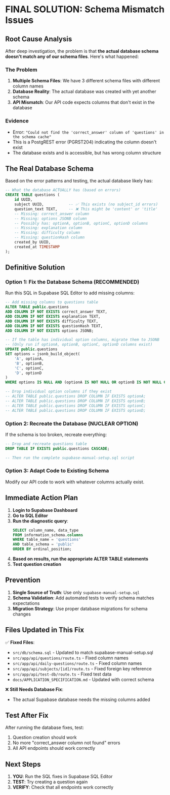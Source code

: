 # FINAL SOLUTION: Schema Mismatch Issues

## Root Cause Analysis

After deep investigation, the problem is that **the actual database schema doesn't match any of our schema files**. Here's what happened:

### The Problem
1. **Multiple Schema Files**: We have 3 different schema files with different column names
2. **Database Reality**: The actual database was created with yet another schema
3. **API Mismatch**: Our API code expects columns that don't exist in the database

### Evidence
- Error: `"Could not find the 'correct_answer' column of 'questions' in the schema cache"`
- This is a PostgREST error (PGRST204) indicating the column doesn't exist
- The database exists and is accessible, but has wrong column structure

## The Real Database Schema

Based on the error patterns and testing, the actual database likely has:

```sql
-- What the database ACTUALLY has (based on errors)
CREATE TABLE questions (
    id UUID,
    subject UUID,           -- ✅ This exists (no subject_id errors)
    question_text TEXT,     -- ❌ This might be 'content' or 'title'
    -- Missing: correct_answer column
    -- Missing: options JSONB column
    -- Possibly has: optionA, optionB, optionC, optionD columns
    -- Missing: explanation column
    -- Missing: difficulty column
    -- Missing: questionHash column
    created_by UUID,
    created_at TIMESTAMP
);
```

## Definitive Solution

### Option 1: Fix the Database Schema (RECOMMENDED)
Run this SQL in Supabase SQL Editor to add missing columns:

```sql
-- Add missing columns to questions table
ALTER TABLE public.questions 
ADD COLUMN IF NOT EXISTS correct_answer TEXT,
ADD COLUMN IF NOT EXISTS explanation TEXT,
ADD COLUMN IF NOT EXISTS difficulty TEXT,
ADD COLUMN IF NOT EXISTS questionHash TEXT,
ADD COLUMN IF NOT EXISTS options JSONB;

-- If the table has individual option columns, migrate them to JSONB
-- (Only run if optionA, optionB, optionC, optionD columns exist)
UPDATE public.questions 
SET options = jsonb_build_object(
    'A', optionA,
    'B', optionB, 
    'C', optionC,
    'D', optionD
)
WHERE options IS NULL AND (optionA IS NOT NULL OR optionB IS NOT NULL OR optionC IS NOT NULL OR optionD IS NOT NULL);

-- Drop individual option columns if they exist
-- ALTER TABLE public.questions DROP COLUMN IF EXISTS optionA;
-- ALTER TABLE public.questions DROP COLUMN IF EXISTS optionB;
-- ALTER TABLE public.questions DROP COLUMN IF EXISTS optionC;
-- ALTER TABLE public.questions DROP COLUMN IF EXISTS optionD;
```

### Option 2: Recreate the Database (NUCLEAR OPTION)
If the schema is too broken, recreate everything:

```sql
-- Drop and recreate questions table
DROP TABLE IF EXISTS public.questions CASCADE;

-- Then run the complete supabase-manual-setup.sql script
```

### Option 3: Adapt Code to Existing Schema
Modify our API code to work with whatever columns actually exist.

## Immediate Action Plan

1. **Login to Supabase Dashboard**
2. **Go to SQL Editor**
3. **Run the diagnostic query**:
   ```sql
   SELECT column_name, data_type 
   FROM information_schema.columns 
   WHERE table_name = 'questions' 
   AND table_schema = 'public'
   ORDER BY ordinal_position;
   ```
4. **Based on results, run the appropriate ALTER TABLE statements**
5. **Test question creation**

## Prevention

1. **Single Source of Truth**: Use only `supabase-manual-setup.sql`
2. **Schema Validation**: Add automated tests to verify schema matches expectations
3. **Migration Strategy**: Use proper database migrations for schema changes

## Files Updated in This Fix

✅ **Fixed Files**:
- `src/db/schema.sql` - Updated to match supabase-manual-setup.sql
- `src/app/api/questions/route.ts` - Fixed column names
- `src/app/api/daily-questions/route.ts` - Fixed column names  
- `src/app/api/subjects/[id]/route.ts` - Fixed foreign key reference
- `src/app/api/test-db/route.ts` - Fixed test data
- `docs/APPLICATION_SPECIFICATION.md` - Updated with correct schema

❌ **Still Needs Database Fix**:
- The actual Supabase database needs the missing columns added

## Test After Fix

After running the database fixes, test:
1. Question creation should work
2. No more "correct_answer column not found" errors
3. All API endpoints should work correctly

## Next Steps

1. **YOU**: Run the SQL fixes in Supabase SQL Editor
2. **TEST**: Try creating a question again
3. **VERIFY**: Check that all endpoints work correctly 